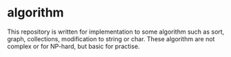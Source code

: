 # algorithm
This repository is written for implementation to some algorithm such as sort, graph, collections, modification to string or char. These algorithm are not complex or for NP-hard, but basic for practise.  
